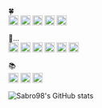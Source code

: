 🍀  
<img alt="Python" src ="https://img.shields.io/badge/python-3670A0?style=for-the-badge&logo=python&logoColor=ffdd54" height="20"/>
<img alt="PyTorch" src ="https://img.shields.io/badge/PyTorch-%23EE4C2C.svg?style=for-the-badge&logo=PyTorch&logoColor=white" height="20"/>
<img alt="Numpy" src ="https://img.shields.io/badge/numpy-%23013243.svg?style=for-the-badge&logo=numpy&logoColor=white" height="20"/>
<img alt="NodeJs" src ="https://img.shields.io/badge/Node.js-339933?style=for-the-badge&logo=nodedotjs&logoColor=white" height="20"/>
<img alt="Cpp" src ="https://img.shields.io/badge/c++-%2300599C.svg?style=for-the-badge&logo=c%2B%2B&logoColor=white" height="20"/>

📖...  
<img alt="k8s" src ="https://img.shields.io/badge/Kubernetes-326CE5?style=for-the-badge&logo=Kubernetes&logoColor=white" height="20"/>
<img alt="docker" src ="https://img.shields.io/badge/Docker-2496ED?style=for-the-badge&logo=Docker&logoColor=white" height="20"/>
<img alt="Jenkins" src ="https://img.shields.io/badge/Jenkins-D24939?style=for-the-badge&logo=Jenkins&logoColor=white" height="20"/>
<img alt="TypeScript" src ="https://img.shields.io/badge/TypeScript-007ACC?style=for-the-badge&logo=typescript&logoColor=white" height="20"/>
<img alt="Unity" src ="https://img.shields.io/badge/unity-%23000000.svg?style=for-the-badge&logo=unity&logoColor=white" height="20"/>
<img alt="C-sharp" src ="https://img.shields.io/badge/C%23-239120?style=for-the-badge&logo=c-sharp&logoColor=white" height="20"/>

📚  
<img alt="GO" src ="https://img.shields.io/badge/Go-00ADD8?style=for-the-badge&logo=go&logoColor=white" height="20"/>
<img alt="React" src ="https://img.shields.io/badge/react-%2320232a.svg?style=for-the-badge&logo=react&logoColor=%2361DAFB" height="20"/>
<img alt="GraphQL" src ="https://img.shields.io/badge/GraphQl-E10098?style=for-the-badge&logo=graphql&logoColor=white" height="20"/>

![Sabro98's GitHub stats](https://github-readme-stats.vercel.app/api?username=Sabro98&show_icons=true&theme=onedark)
